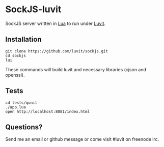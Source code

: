 # SockJS-luvit

SockJS server written in [Lua](http://www.lua.org) to run under [Luvit](https://github.com/creationix/luvit).

## Installation

    git clone https://github.com/luvit/sockjs.git
    cd sockjs
    lui

These commands will build luvit and necessary libraries (cjson and openssl).

## Tests

    cd tests/qunit
    ./app.lua
    open http://localhost:8081/index.html

## Questions?

Send me an email or github message or come visit #luvit on freenode irc.
